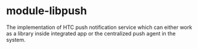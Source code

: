 module-libpush
==============

The implementation of HTC push notification service which can either work as a library inside integrated app or the centralized push agent in the system.
